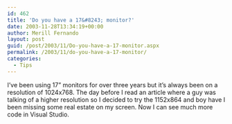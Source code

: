 ```yaml
---
id: 462
title: 'Do you have a 17&#8243; monitor?'
date: 2003-11-28T13:34:19+00:00
author: Merill Fernando
layout: post
guid: /post/2003/11/Do-you-have-a-17-monitor.aspx
permalink: /2003/11/do-you-have-a-17-monitor/
categories:
  - Tips
---
```

<body xmlns="http://www.w3.org/1999/xhtml">
    <div class="Section1">
        <p>
            I&rsquo;ve been using 17&rdquo; monitors for over three years but it&rsquo;s always
            been on a resolution of 1024x768. The day before I read an article where a guy was
            talking of a higher resolution so I decided to try the 1152x864 and boy have I been
            missing some real estate on my screen. Now I can see much more code in Visual Studio.
        </p>
    </div>
</body>